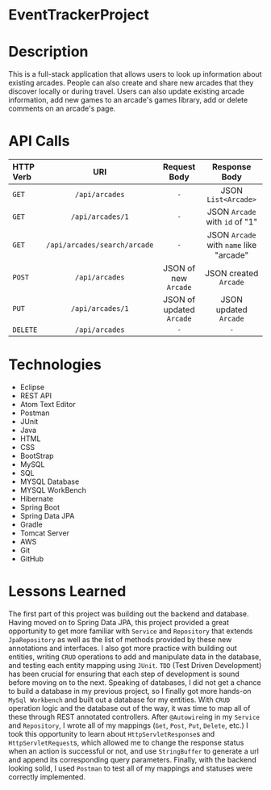 # EventTrackerProject

# Description

This is a full-stack application that allows users to look up information about existing arcades. People can also create and share new arcades that they discover locally or during travel. Users can also update existing arcade information, add new games to an arcade's games library, add or delete comments on an arcade's page.

# API Calls

|  **HTTP Verb** | **URI**                          | **Request Body**                  | **Response Body**                               |
| :---           |        :----:                    |     :----:                        |                                           :---: |
| ```GET```      | ```/api/arcades```               |             ```-```               | JSON ```List<Arcade>```                         |
| ```GET```      | ```/api/arcades/1```             |             ```-```               | JSON ```Arcade``` with ```id``` of "1"          |
| ```GET```      | ```/api/arcades/search/arcade``` |             ```-```               | JSON ```Arcade``` with ```name``` like "arcade" |
| ```POST```     | ```/api/arcades```               | JSON of new ```Arcade```          | JSON created ```Arcade```                       |
| ```PUT```      | ```/api/arcades/1```             | JSON of updated ```Arcade```      | JSON updated ```Arcade```                       |
| ```DELETE```   | ```/api/arcades```               |                 ```-```           |                   ```-```                       |

# Technologies
- Eclipse
- REST API
- Atom Text Editor
- Postman
- JUnit
- Java
- HTML
- CSS
- BootStrap
- MySQL
- SQL
- MYSQL Database
- MYSQL WorkBench
- Hibernate
- Spring Boot
- Spring Data JPA
- Gradle
- Tomcat Server
- AWS
- Git
- GitHub

# Lessons Learned

The first part of this project was building out the backend and database. Having moved on to Spring Data JPA, this project provided a great opportunity to get more familiar with ```Service``` and ```Repository``` that extends ```JpaRepository``` as well as the list of methods provided by these new annotations and interfaces. I also got more practice with building out entities, writing ```CRUD``` operations to add and manipulate data in the database, and testing each entity mapping using ```JUnit```. ```TDD``` (Test Driven Development) has been crucial for ensuring that each step of development is sound before moving on to the next. Speaking of databases, I did not get a chance to build a database in my previous project, so I finally got more hands-on ```MySql Workbench``` and built out a database for my entities. With ```CRUD``` operation logic and the database out of the way, it was time to map all of these through REST annotated controllers. After ```@Autowire```ing in my ```Service``` and ```Repository```, I wrote all of my mappings (```Get```, ```Post```, ```Put```, ```Delete```, etc.) I took this opportunity to learn about ```HttpServletResponse```s and ```HttpServletRequest```s, which allowed me to change the response status when an action is successful or not, and use ```StringBuffer``` to generate a url and append its corresponding query parameters. Finally, with the backend looking solid, I used ```Postman``` to test all of my mappings and statuses were correctly implemented.
